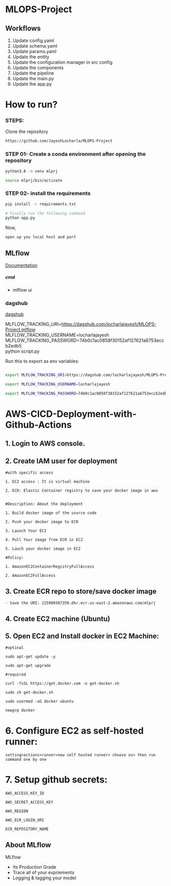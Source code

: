 # MLOPS-Project

## Workflows

1. Update config.yaml
2. Update schema.yaml
3. Update params.yaml
4. Update the entity
5. Update the configuration manager in src config
6. Update the components
7. Update the pipeline 
8. Update the main.py
9. Update the app.py 



# How to run?
### STEPS:

Clone the repository

```bash
https://github.com/JayeshLocharla/MLOPS-Project
```
### STEP 01- Create a conda environment after opening the repository

```bash
python3.8 -m venv mlprj
```

```bash
source mlprj/bin/activate
```


### STEP 02- install the requirements
```bash
pip install -r requirements.txt
```


```bash
# Finally run the following command
python app.py
```

Now,
```bash
open up you local host and port
```



## MLflow

[Documentation](https://mlflow.org/docs/latest/index.html)


##### cmd
- mlflow ui

### dagshub
[dagshub](https://dagshub.com/)

MLFLOW_TRACKING_URI=https://dagshub.com/locharlajayesh/MLOPS-Project.mlflow \
MLFLOW_TRACKING_USERNAME=locharlajayesh \
MLFLOW_TRACKING_PASSWORD=74b0c1ac0858f30152af127621a6753eccb2edb5 \
python script.py

Run this to export as env variables:

```bash

export MLFLOW_TRACKING_URI=https://dagshub.com/locharlajayesh/MLOPS-Project.mlflow

export MLFLOW_TRACKING_USERNAME=locharlajayesh 

export MLFLOW_TRACKING_PASSWORD=74b0c1ac0858f30152af127621a6753eccb2edb5

```


# AWS-CICD-Deployment-with-Github-Actions

## 1. Login to AWS console.

## 2. Create IAM user for deployment

	#with specific access

	1. EC2 access : It is virtual machine

	2. ECR: Elastic Container registry to save your docker image in aws


	#Description: About the deployment

	1. Build docker image of the source code

	2. Push your docker image to ECR

	3. Launch Your EC2 

	4. Pull Your image from ECR in EC2

	5. Lauch your docker image in EC2

	#Policy:

	1. AmazonEC2ContainerRegistryFullAccess

	2. AmazonEC2FullAccess

	
## 3. Create ECR repo to store/save docker image
    - Save the URI: 225989367359.dkr.ecr.us-east-2.amazonaws.com/mlprj

	
## 4. Create EC2 machine (Ubuntu) 

## 5. Open EC2 and Install docker in EC2 Machine:
	
	
	#optinal

	sudo apt-get update -y

	sudo apt-get upgrade
	
	#required

	curl -fsSL https://get.docker.com -o get-docker.sh

	sudo sh get-docker.sh

	sudo usermod -aG docker ubuntu

	newgrp docker
	
# 6. Configure EC2 as self-hosted runner:
    setting>actions>runner>new self hosted runner> choose os> then run command one by one


# 7. Setup github secrets:

    AWS_ACCESS_KEY_ID

    AWS_SECRET_ACCESS_KEY

    AWS_REGION

    AWS_ECR_LOGIN_URI

    ECR_REPOSITORY_NAME



## About MLflow 
MLflow

 - Its Production Grade
 - Trace all of your expriements
 - Logging & tagging your model